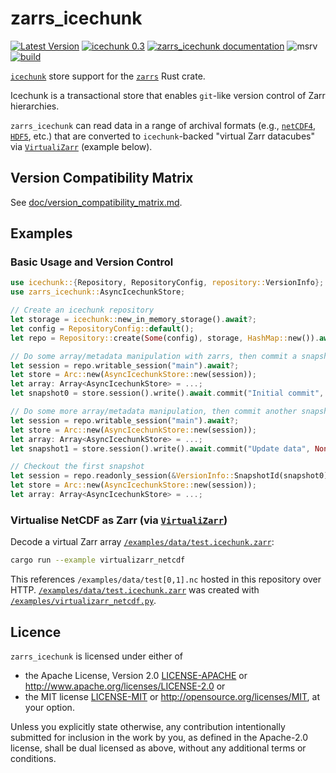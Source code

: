 # zarrs_icechunk

[![Latest Version](https://img.shields.io/crates/v/zarrs_icechunk.svg)](https://crates.io/crates/zarrs_icechunk)
[![icechunk 0.3](https://img.shields.io/badge/icechunk-0.3-blue)](https://crates.io/crates/icechunk)
[![zarrs_icechunk documentation](https://docs.rs/zarrs_icechunk/badge.svg)](https://docs.rs/zarrs_icechunk)
![msrv](https://img.shields.io/crates/msrv/zarrs_icechunk)
[![build](https://github.com/LDeakin/zarrs_icechunk/actions/workflows/ci.yml/badge.svg)](https://github.com/LDeakin/zarrs_icechunk/actions/workflows/ci.yml)

[`icechunk`](https://crates.io/crates/icechunk) store support for the [`zarrs`](https://crates.io/crates/zarrs) Rust crate.

Icechunk is a transactional store that enables `git`-like version control of Zarr hierarchies.

`zarrs_icechunk` can read data in a range of archival formats (e.g., [`netCDF4`](https://www.unidata.ucar.edu/software/netcdf/), [`HDF5`](https://www.hdfgroup.org/solutions/hdf5/), etc.) that are converted to `icechunk`-backed "virtual Zarr datacubes" via [`VirtualiZarr`](https://github.com/zarr-developers/VirtualiZarr) (example below).

## Version Compatibility Matrix
See [doc/version_compatibility_matrix.md](./doc/version_compatibility_matrix.md).

## Examples
### Basic Usage and Version Control
```rust
use icechunk::{Repository, RepositoryConfig, repository::VersionInfo};
use zarrs_icechunk::AsyncIcechunkStore;

// Create an icechunk repository
let storage = icechunk::new_in_memory_storage().await?;
let config = RepositoryConfig::default();
let repo = Repository::create(Some(config), storage, HashMap::new()).await?;

// Do some array/metadata manipulation with zarrs, then commit a snapshot
let session = repo.writable_session("main").await?;
let store = Arc::new(AsyncIcechunkStore::new(session));
let array: Array<AsyncIcechunkStore> = ...;
let snapshot0 = store.session().write().await.commit("Initial commit", None).await?;

// Do some more array/metadata manipulation, then commit another snapshot
let session = repo.writable_session("main").await?;
let store = Arc::new(AsyncIcechunkStore::new(session));
let array: Array<AsyncIcechunkStore> = ...;
let snapshot1 = store.session().write().await.commit("Update data", None).await?;

// Checkout the first snapshot
let session = repo.readonly_session(&VersionInfo::SnapshotId(snapshot0)).await?;
let store = Arc::new(AsyncIcechunkStore::new(session));
let array: Array<AsyncIcechunkStore> = ...;
```

### Virtualise NetCDF as Zarr (via [`VirtualiZarr`](https://github.com/zarr-developers/VirtualiZarr))
Decode a virtual Zarr array [`/examples/data/test.icechunk.zarr`]:
```bash
cargo run --example virtualizarr_netcdf
```
This references `/examples/data/test[0,1].nc` hosted in this repository over HTTP.
[`/examples/data/test.icechunk.zarr`] was created with [`/examples/virtualizarr_netcdf.py`](./examples/virtualizarr_netcdf.py).

## Licence
`zarrs_icechunk` is licensed under either of
 - the Apache License, Version 2.0 [LICENSE-APACHE](./LICENCE-APACHE) or <http://www.apache.org/licenses/LICENSE-2.0> or
 - the MIT license [LICENSE-MIT](./LICENCE-MIT) or <http://opensource.org/licenses/MIT>, at your option.

Unless you explicitly state otherwise, any contribution intentionally submitted for inclusion in the work by you, as defined in the Apache-2.0 license, shall be dual licensed as above, without any additional terms or conditions.


[`/examples/data/test.icechunk.zarr`]: ./examples/data/test.icechunk.zarr